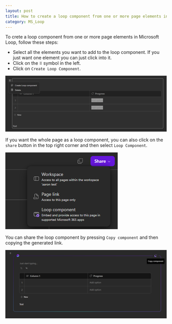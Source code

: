 ```yaml
---
layout: post
title: How to create a loop component from one or more page elements in Microsoft Loop
category: MS_Loop
---
```


To crete a loop component from one or more page elements in Microsoft Loop, follow these steps:

* Select all the elements you want to add to the loop component. If you just want one element you can just click into it.
* Click on the `⠿` symbol in the left.
* Click on `Create Loop Component`.

![Create a loop component from one or more page elements in Microsoft Loop](/images/loop-create-component.png)

If you want the whole page as a loop component, you can also click on the `share` button in the top right corner and then select `Loop Component`.

![Create a loop component from the whole page in Microsoft Loop](/images/loop-create-component-from-page.png)

You can share the loop component by pressing `Copy component` and then copying the generated link.

![Share a loop component in Microsoft Loop](/images/loop-share-component.png)
